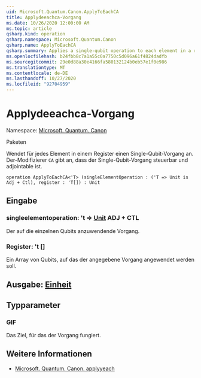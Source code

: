 ```yaml
---
uid: Microsoft.Quantum.Canon.ApplyToEachCA
title: Applydeeachca-Vorgang
ms.date: 10/26/2020 12:00:00 AM
ms.topic: article
qsharp.kind: operation
qsharp.namespace: Microsoft.Quantum.Canon
qsharp.name: ApplyToEachCA
qsharp.summary: Applies a single-qubit operation to each element in a register. The modifier `CA` indicates that the single-qubit operation is controllable and adjointable.
ms.openlocfilehash: b24fbb8c7a1a55c0a7750c5d096a61f4824dadfb
ms.sourcegitcommit: 29e0d88a30e4166fa580132124b0eb57e1f0e986
ms.translationtype: MT
ms.contentlocale: de-DE
ms.lasthandoff: 10/27/2020
ms.locfileid: "92704959"
---
```

# <a name="applytoeachca-operation"></a>Applydeeachca-Vorgang

Namespace: [Microsoft. Quantum. Canon](xref:Microsoft.Quantum.Canon)

Paketen [](https://nuget.org/packages/)


Wendet für jedes Element in einem Register einen Single-Qubit-Vorgang an.
Der-Modifizierer `CA` gibt an, dass der Single-Qubit-Vorgang steuerbar und adjointable ist.

```qsharp
operation ApplyToEachCA<'T> (singleElementOperation : ('T => Unit is Adj + Ctl), register : 'T[]) : Unit
```


## <a name="input"></a>Eingabe

### <a name="singleelementoperation--t--unit-adj--ctl"></a>singleelementoperation: 't => [Unit](xref:microsoft.quantum.lang-ref.unit) ADJ + CTL

Der auf die einzelnen Qubits anzuwendende Vorgang.


### <a name="register--t"></a>Register: 't []

Ein Array von Qubits, auf das der angegebene Vorgang angewendet werden soll.



## <a name="output--unit"></a>Ausgabe: [Einheit](xref:microsoft.quantum.lang-ref.unit)



## <a name="type-parameters"></a>Typparameter

### <a name="t"></a>GIF

Das Ziel, für das der Vorgang fungiert.

## <a name="see-also"></a>Weitere Informationen

- [Microsoft. Quantum. Canon. applyyeach](xref:Microsoft.Quantum.Canon.ApplyToEach)